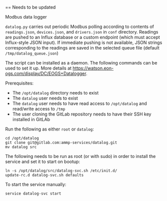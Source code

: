 == Needs to be updated

Modbus data logger

`datalog.py` carries out periodic Modbus polling according to contents of `readings.json`, `devices.json`, and `drivers.json` in `conf` directory. Readings are pushed to an Influx database or a custom endpoint (which must accept Influx-style JSON input). If immediate pushing is not available, JSON strings corresponding to the readings are saved in the selected queue file (default `/tmp/datalog_queue.json`)

The script can be installed as a daemon. The following commands can be used to set it up. More details at https://watson.eon-ogs.com/display/DC/EOGS+Datalogger.

Prerequisites:
- The `/opt/datalog` directory needs to exist
- The `datalog` user needs to exist
- The `datalog` user needs to have read access to `/opt/datalog` and read/write access to `/tmp`
- The user cloning the GitLab repository needs to have their SSH key installed in GitLAb

Run the following as either `root` or `datalog`:
```
cd /opt/datalog
git clone git@gitlab.com:ammp-services/datalog.git
mv datalog src
```
The following needs to be run as root (or with sudo) in order to install the service and set it to start on bootup:
```
ln -s /opt/datalog/src/datalog-svc.sh /etc/init.d/
update-rc.d datalog-svc.sh defaults
```
To start the service manually:
```
service datalog-svc start
```
